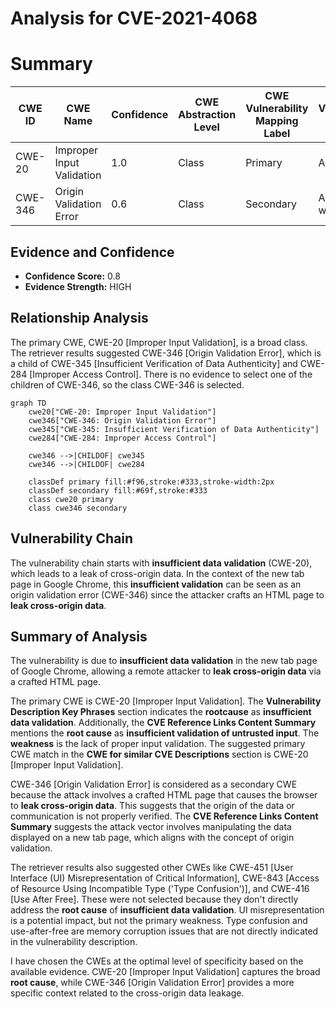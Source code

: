 # Analysis for CVE-2021-4068

# Summary
| CWE ID | CWE Name | Confidence | CWE Abstraction Level | CWE Vulnerability Mapping Label | CWE-Vulnerability Mapping Notes |
|---|---|---|---|---|---|
| CWE-20 | Improper Input Validation | 1.0 | Class | Primary | Allowed |
| CWE-346 | Origin Validation Error | 0.6 | Class | Secondary | Allowed-with-Review |

## Evidence and Confidence

*   **Confidence Score:** 0.8
*   **Evidence Strength:** HIGH

## Relationship Analysis
The primary CWE, CWE-20 [Improper Input Validation], is a broad class. The retriever results suggested CWE-346 [Origin Validation Error], which is a child of CWE-345 [Insufficient Verification of Data Authenticity] and CWE-284 [Improper Access Control]. There is no evidence to select one of the children of CWE-346, so the class CWE-346 is selected.

```mermaid
graph TD
    cwe20["CWE-20: Improper Input Validation"]
    cwe346["CWE-346: Origin Validation Error"]
    cwe345["CWE-345: Insufficient Verification of Data Authenticity"]
    cwe284["CWE-284: Improper Access Control"]

    cwe346 -->|CHILDOF| cwe345
    cwe346 -->|CHILDOF| cwe284
    
    classDef primary fill:#f96,stroke:#333,stroke-width:2px
    classDef secondary fill:#69f,stroke:#333
    class cwe20 primary
    class cwe346 secondary
```

## Vulnerability Chain
The vulnerability chain starts with **insufficient data validation** (CWE-20), which leads to a leak of cross-origin data. In the context of the new tab page in Google Chrome, this **insufficient validation** can be seen as an origin validation error (CWE-346) since the attacker crafts an HTML page to **leak cross-origin data**.

## Summary of Analysis
The vulnerability is due to **insufficient data validation** in the new tab page of Google Chrome, allowing a remote attacker to **leak cross-origin data** via a crafted HTML page.

The primary CWE is CWE-20 [Improper Input Validation]. The **Vulnerability Description Key Phrases** section indicates the **rootcause** as **insufficient data validation**. Additionally, the **CVE Reference Links Content Summary** mentions the **root cause** as **insufficient validation of untrusted input**. The **weakness** is the lack of proper input validation. The suggested primary CWE match in the **CWE for similar CVE Descriptions** section is CWE-20 [Improper Input Validation].

CWE-346 [Origin Validation Error] is considered as a secondary CWE because the attack involves a crafted HTML page that causes the browser to **leak cross-origin data**. This suggests that the origin of the data or communication is not properly verified. The **CVE Reference Links Content Summary** suggests the attack vector involves manipulating the data displayed on a new tab page, which aligns with the concept of origin validation.

The retriever results also suggested other CWEs like CWE-451 [User Interface (UI) Misrepresentation of Critical Information], CWE-843 [Access of Resource Using Incompatible Type ('Type Confusion')], and CWE-416 [Use After Free]. These were not selected because they don't directly address the **root cause** of **insufficient data validation**. UI misrepresentation is a potential impact, but not the primary weakness. Type confusion and use-after-free are memory corruption issues that are not directly indicated in the vulnerability description.

I have chosen the CWEs at the optimal level of specificity based on the available evidence. CWE-20 [Improper Input Validation] captures the broad **root cause**, while CWE-346 [Origin Validation Error] provides a more specific context related to the cross-origin data leakage.